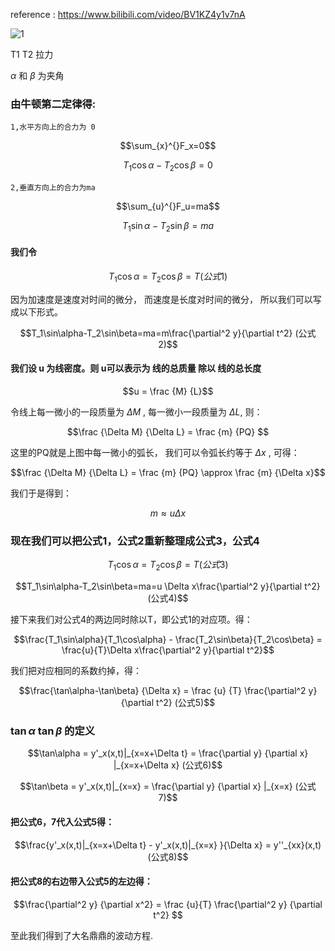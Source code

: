 reference : https://www.bilibili.com/video/BV1KZ4y1v7nA


![1](https://user-images.githubusercontent.com/126434615/227891808-f988718e-bfdf-46e3-b3b3-fb9921d96230.png)


T1 T2 拉力


$\alpha$  和 $\beta$ 为夹角

### 由牛顿第二定律得:

    1,水平方向上的合力为 0
```math
\sum_{x}^{}F_x=0
```

```math
T_1\cos\alpha-T_2\cos\beta=0
```
    2,垂直方向上的合力为ma

```math
\sum_{u}^{}F_u=ma
```


```math
T_1\sin\alpha-T_2\sin\beta=ma

```
 
#### 我们令
```math
T_1\cos\alpha=T_2\cos\beta=T  (公式1)
```

因为加速度是速度对时间的微分， 而速度是长度对时间的微分， 所以我们可以写成以下形式。
```math
T_1\sin\alpha-T_2\sin\beta=ma=m\frac{\partial^2 y}{\partial t^2}  (公式2)
```



#### 我们设 u 为线密度。则 u可以表示为 线的总质量 除以 线的总长度

```math
u = \frac {M} {L}
```

令线上每一微小的一段质量为 $\Delta M$ , 每一微小一段质量为 $\Delta L$, 则：

```math
\frac {\Delta M} {\Delta L} = \frac {m} {PQ}   
```
这里的PQ就是上图中每一微小的弧长， 我们可以令弧长约等于 $\Delta x$ , 可得：

```math
\frac {\Delta M} {\Delta L} = \frac {m} {PQ}   \approx \frac {m} {\Delta x}
```

我们于是得到：
```math
m \approx u \Delta x

```

### 现在我们可以把公式1，公式2重新整理成公式3，公式4


```math
T_1\cos\alpha=T_2\cos\beta=T  (公式3)
```

```math
T_1\sin\alpha-T_2\sin\beta=ma=u \Delta x\frac{\partial^2 y}{\partial t^2}  (公式4)
```

接下来我们对公式4的两边同时除以T，即公式1的对应项。得：

```math
\frac{T_1\sin\alpha}{T_1\cos\alpha} - \frac{T_2\sin\beta}{T_2\cos\beta} = \frac{u}{T}\Delta x\frac{\partial^2 y}{\partial t^2}
```

我们把对应相同的系数约掉，得：

```math
\frac{\tan\alpha-\tan\beta} {\Delta x} = \frac {u} {T} \frac{\partial^2 y} {\partial t^2}   (公式5)
```




### $\tan\alpha$ $\tan\beta$ 的定义

```math
\tan\alpha = y'_x(x,t)|_{x=x+\Delta t}   = \frac{\partial y} {\partial x} |_{x=x+\Delta x}   (公式6)
```

```math
\tan\beta = y'_x(x,t)|_{x=x}  = \frac{\partial y} {\partial x} |_{x=x}           (公式7)
```



#### 把公式6，7代入公式5得：

```math
\frac{y'_x(x,t)|_{x=x+\Delta t}  -  y'_x(x,t)|_{x=x} }{\Delta x} = y''_{xx}(x,t)  (公式8)
```

#### 把公式8的右边带入公式5的左边得：

```math
\frac{\partial^2 y} {\partial x^2}   = \frac {u}{T}  \frac{\partial^2 y} {\partial t^2} 

```
至此我们得到了大名鼎鼎的波动方程.



